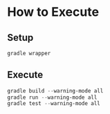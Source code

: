 # How to Execute

## Setup

```powershell
gradle wrapper
```

## Execute

```powershell
gradle build --warning-mode all
gradle run --warning-mode all
gradle test --warning-mode all
```
